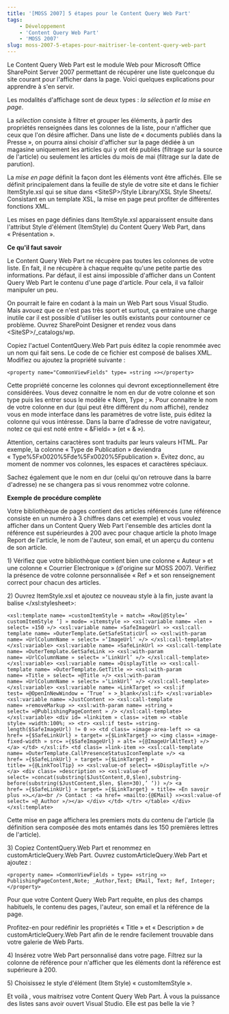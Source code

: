 ```yaml
---
title: '[MOSS 2007] 5 étapes pour le Content Query Web Part'
tags:
    - Développement
    - 'Content Query Web Part'
    - 'MOSS 2007'
slug: moss-2007-5-etapes-pour-maitriser-le-content-query-web-part
---
```


Le Content Query Web Part est le module Web pour Microsoft Office SharePoint Server 2007 permettant de récupérer une liste quelconque du site courant pour l'afficher dans la page. Voici quelques explications pour apprendre à s'en servir.

<!-- more -->

Les modalités d'affichage sont de deux types : _la sélection et la mise en page_.

La _sélection_ consiste à filtrer et grouper les éléments, à partir des propriétés renseignées dans les colonnes de la liste, pour n'afficher que ceux que l'on désire afficher. Dans une liste de « documents publiés dans la Presse », on pourra ainsi choisir d'afficher sur la page dédiée à un magasine uniquement les articles qui y ont été publiés (filtrage sur la source de l'article) ou seulement les articles du mois de mai (filtrage sur la date de parution).

La _mise en page_ définit la façon dont les éléments vont être affichés. Elle se définit principalement dans la feuille de style de votre site et dans le fichier ItemStyle.xsl qui se situe dans &lt;SiteSP&gt;/Style Library/XSL Style Sheets/. Consistant en un template XSL, la mise en page peut profiter de différentes fonctions XML.

Les mises en page définies dans ItemStyle.xsl apparaissent ensuite dans l'attribut Style d'élément (ItemStyle) du Content Query Web Part, dans « Présentation ».

**Ce qu'il faut savoir**

Le Content Query Web Part ne récupère pas toutes les colonnes de votre liste. En fait, il ne récupère à chaque requête qu'une petite partie des informations. Par défaut, il est ainsi impossible d'afficher dans un Content Query Web Part le contenu d'une page d'article. Pour cela, il va falloir manipuler un peu.

On pourrait le faire en codant à la main un Web Part sous Visual Studio. Mais avouez que ce n'est pas très sport et surtout, ça entraine une charge inutile car il est possible d'utiliser les outils existants pour contourner ce problème.
Ouvrez SharePoint Designer et rendez vous dans &lt;SiteSP&gt;/\_catalogs/wp.

Copiez l'actuel ContentQuery.Web Part puis éditez la copie renommée avec un nom qui fait sens. Le code de ce fichier est composé de balises XML. Modifiez ou ajoutez la propriété suivante :

```
<property name="CommonViewFields" type= »string »></property>
```

Cette propriété concerne les colonnes qui devront exceptionnellement être considérées. Vous devez connaitre le nom en dur de votre colonne et son type puis les entrer sous le modèle « Nom, Type ; ».
Pour connaitre le nom de votre colonne en dur (qui peut être différent du nom affiché), rendez vous en mode interface dans les paramètres de votre liste, puis éditez la colonne qui vous intéresse. Dans la barre d'adresse de votre navigateur, notez ce qui est noté entre « &amp;Field= » (et « &amp; »).

Attention, certains caractères sont traduits par leurs valeurs HTML. Par exemple, la colonne « Type de Publication » deviendra « Type%5Fx0020%5Fde%5Fx0020%5Fpublication ». Évitez donc, au moment de nommer vos colonnes, les espaces et caractères spéciaux.

Sachez également que le nom en dur (celui qu'on retrouve dans la barre d'adresse) ne se changera pas si vous renommez votre colonne.

**Exemple de procédure complète**

Votre bibliothèque de pages contient des articles référencés (une référence consiste en un numéro à 3 chiffres dans cet exemple) et vous voulez afficher dans un Content Query Web Part l'ensemble des articles dont la référence est supérieurdes à 200 avec pour chaque article la photo Image Report de l'article, le nom de l'auteur, son email, et un aperçu du contenu de son article.

1)<span> </span>Vérifiez que votre bibliothèque contient bien une colonne « Auteur » et une colonne « Courrier Electronique » (d'origine sur MOSS 2007). Vérifiez la présence de votre colonne personnalisée « Ref » et son renseignement correct pour chacun des articles.

2)<span> </span>Ouvrez ItemStyle.xsl et ajoutez ce nouveau style à la fin, juste avant la balise &lt;/xsl:stylesheet&gt;:

```
<xsl:template name= »customItemStyle » match= »Row[@Style=’ customItemStyle ‘] » mode= »itemstyle »> <xsl:variable name= »len » select= »150 »/> <xsl:variable name= »SafeImageUrl »> <xsl:call-template name= »OuterTemplate.GetSafeStaticUrl »> <xsl:with-param name= »UrlColumnName » select= »‘ImageUrl’ »/> </xsl:call-template> </xsl:variable> <xsl:variable name= »SafeLinkUrl »> <xsl:call-template name= »OuterTemplate.GetSafeLink »> <xsl:with-param name= »UrlColumnName » select= »‘LinkUrl’ »/> </xsl:call-template> </xsl:variable> <xsl:variable name= »DisplayTitle »> <xsl:call-template name= »OuterTemplate.GetTitle »> <xsl:with-param name= »Title » select= »@Title »/> <xsl:with-param name= »UrlColumnName » select= »‘LinkUrl’ »/> </xsl:call-template> </xsl:variable> <xsl:variable name= »LinkTarget »> <xsl:if test= »@OpenInNewWindow = ‘True’ » >_blank</xsl:if> </xsl:variable> <xsl:variable name= »JustContent »> <xsl:call-template name= »removeMarkup »> <xsl:with-param name= »string » select= »@PublishingPageContent » /> </xsl:call-template> </xsl:variable> <div id= »linkitem » class= »item »> <table style= »width:100%; »> <tr> <xsl:if test= »string-length($SafeImageUrl) != 0 »> <td class= »image-area-left »> <a href= »{$SafeLinkUrl} » target= »{$LinkTarget} »> <img class= »image-fixed-width » src= »{$SafeImageUrl} » alt= »{@ImageUrlAltText} »/> </a> </td> </xsl:if> <td class= »link-item »> <xsl:call-template name= »OuterTemplate.CallPresenceStatusIconTemplate »/> <a href= »{$SafeLinkUrl} » target= »{$LinkTarget} » title= »{@LinkToolTip} »> <xsl:value-of select= »$DisplayTitle »/> </a> <div class= »description »> <xsl:value-of select= »concat(substring($JustContent,0,$len),substring-before(substring($JustContent,$len, $len+30),’ ‘)) »/> <a href= »{$SafeLinkUrl} » target= »{$LinkTarget} » title= »En savoir plus »>…</a><br /> Contact : <a href= »mailto:{@EMail} »><xsl:value-of select= »@_Author »/></a> </div> </td> </tr> </table> </div> </xsl:template>
```

Cette mise en page affichera les premiers mots du contenu de l'article (la définition sera composée des mots entamés dans les 150 premières lettres de l'article).

3)<span> </span>Copiez ContentQuery.Web Part et renommez en customArticleQuery.Web Part.
Ouvrez customArticleQuery.Web Part et ajoutez :

```
<property name= »CommonViewFields » type= »string »> PublishingPageContent,Note; _Author,Text; EMail, Text; Ref, Integer; </property>
```

Pour que votre Content Query Web Part requête, en plus des champs habituels, le contenu des pages, l'auteur, son email et la référence de la page.

Profitez-en pour redéfinir les propriétés « Title » et « Description » de customArticleQuery.Web Part afin de le rendre facilement trouvable dans votre galerie de Web Parts.

4)<span> </span>Insérez votre Web Part personnalisé dans votre page. Filtrez sur la colonne de référence pour n'afficher que les éléments dont la référence est supérieure à 200.

5)<span> </span>Choisissez le style d'élément (Item Style) « customItemStyle ».

Et voilà , vous maitrisez votre Content Query Web Part. À vous la puissance des listes sans avoir ouvert Visual Studio. Elle est pas belle la vie ?
